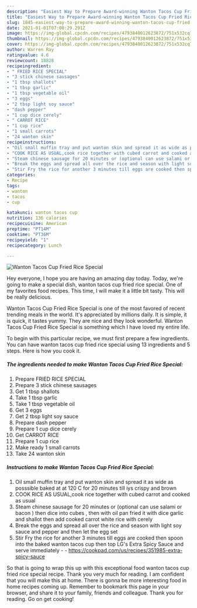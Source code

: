 ```yaml
---
description: "Easiest Way to Prepare Award-winning Wanton Tacos Cup Fried Rice Special"
title: "Easiest Way to Prepare Award-winning Wanton Tacos Cup Fried Rice Special"
slug: 1845-easiest-way-to-prepare-award-winning-wanton-tacos-cup-fried-rice-special
date: 2021-01-01T07:00:29.291Z
image: https://img-global.cpcdn.com/recipes/4793840012623872/751x532cq70/wanton-tacos-cup-fried-rice-special-recipe-main-photo.jpg
thumbnail: https://img-global.cpcdn.com/recipes/4793840012623872/751x532cq70/wanton-tacos-cup-fried-rice-special-recipe-main-photo.jpg
cover: https://img-global.cpcdn.com/recipes/4793840012623872/751x532cq70/wanton-tacos-cup-fried-rice-special-recipe-main-photo.jpg
author: Warren Ray
ratingvalue: 4.6
reviewcount: 18828
recipeingredient:
- " FRIED RICE SPECIAL"
- "3 stick chinese sausages"
- "1 tbsp shallots"
- "1 tbsp garlic"
- "1 tbsp vegetable oil"
- "3 eggs"
- "2 tbsp light soy sauce"
- "dash pepper"
- "1 cup dice cerely"
- " CARROT RICE"
- "1 cup rice"
- "1 small carrots"
- "24 wanton skin"
recipeinstructions:
- "Oil small muffin tray and put wanton skin and spread it as wide as posssible baked at at 120 C for 20 minutes till iys crispy and brown"
- "COOK RICE AS USUAL,cook rice together with cubed carrot and cooked as usual"
- "Steam chinese sausage for 20 minutes or (optional can use salami or bacon ) then dice into cubes , then with oil pan fried it with dice garlic and shallot then add cooked carrot white rice with cerely"
- "Break the eggs and spread all over the rice and season with light soy sauce and pepper and then let the egg set"
- "Stir Fry the rice for another 3 minutes till eggs are cooked then spoon into the baked wanton tacos cup then top LG&#39;s Extra Spicy Sauce and serve immediately  https://cookpad.com/us/recipes/351985-extra-spicy-sauce"
categories:
- Recipe
tags:
- wanton
- tacos
- cup

katakunci: wanton tacos cup 
nutrition: 136 calories
recipecuisine: American
preptime: "PT14M"
cooktime: "PT36M"
recipeyield: "1"
recipecategory: Lunch

---
```



![Wanton Tacos Cup Fried Rice Special](https://img-global.cpcdn.com/recipes/4793840012623872/751x532cq70/wanton-tacos-cup-fried-rice-special-recipe-main-photo.jpg)

Hey everyone, I hope you are having an amazing day today. Today, we're going to make a special dish, wanton tacos cup fried rice special. One of my favorites food recipes. This time, I will make it a little bit tasty. This will be really delicious.

Wanton Tacos Cup Fried Rice Special is one of the most favored of recent trending meals in the world. It's appreciated by millions daily. It is simple, it is quick, it tastes yummy. They are nice and they look wonderful. Wanton Tacos Cup Fried Rice Special is something which I have loved my entire life.




To begin with this particular recipe, we must first prepare a few ingredients. You can have wanton tacos cup fried rice special using 13 ingredients and 5 steps. Here is how you cook it.

<!--inarticleads1-->

##### The ingredients needed to make Wanton Tacos Cup Fried Rice Special:

1. Prepare  FRIED RICE SPECIAL
1. Prepare 3 stick chinese sausages
1. Get 1 tbsp shallots
1. Take 1 tbsp garlic
1. Take 1 tbsp vegetable oil
1. Get 3 eggs
1. Get 2 tbsp light soy sauce
1. Prepare dash pepper
1. Prepare 1 cup dice cerely
1. Get  CARROT RICE
1. Prepare 1 cup rice
1. Make ready 1 small carrots
1. Take 24 wanton skin




<!--inarticleads2-->

##### Instructions to make Wanton Tacos Cup Fried Rice Special:

1. Oil small muffin tray and put wanton skin and spread it as wide as posssible baked at at 120 C for 20 minutes till iys crispy and brown
1. COOK RICE AS USUAL,cook rice together with cubed carrot and cooked as usual
1. Steam chinese sausage for 20 minutes or (optional can use salami or bacon ) then dice into cubes , then with oil pan fried it with dice garlic and shallot then add cooked carrot white rice with cerely
1. Break the eggs and spread all over the rice and season with light soy sauce and pepper and then let the egg set
1. Stir Fry the rice for another 3 minutes till eggs are cooked then spoon into the baked wanton tacos cup then top LG&#39;s Extra Spicy Sauce and serve immediately -  - https://cookpad.com/us/recipes/351985-extra-spicy-sauce




So that is going to wrap this up with this exceptional food wanton tacos cup fried rice special recipe. Thank you very much for reading. I am confident that you will make this at home. There is gonna be more interesting food in home recipes coming up. Remember to bookmark this page in your browser, and share it to your family, friends and colleague. Thank you for reading. Go on get cooking!
